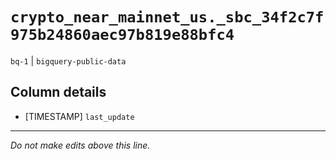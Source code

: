 # `crypto_near_mainnet_us._sbc_34f2c7f975b24860aec97b819e88bfc4`
`bq-1` | `bigquery-public-data`

## Column details
* [TIMESTAMP] `last_update`

-------------------------------------------------------------------------------
*Do not make edits above this line.*
